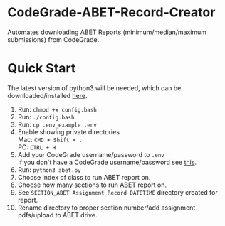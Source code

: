 # CodeGrade-ABET-Record-Creator

Automates downloading ABET Reports (minimum/median/maximum submissions) from CodeGrade.

# Quick Start

The latest version of python3 will be needed, which can be downloaded/installed [here](https://www.python.org/downloads/).

1. Run: `chmod +x config.bash`
2. Run: `./config.bash`
3. Run: `cp .env_example .env`
4. Enable showing private directories<br/>
   Mac: `CMD + Shift + .`<br/>
   PC: `CTRL + H`
5. Add your CodeGrade username/password to `.env`<br/>
   If you don't have a CodeGrade username/password see [this](https://help.codegrade.com/faq/setting-up-a-password-for-my-account).
6. Run: `python3 abet.py`
7. Choose index of class to run ABET report on.
8. Choose how many sections to run ABET report on.
9. See `SECTION_ABET Assignment Record DATETIME` directory created for report.
10. Rename directory to proper section number/add assignment pdfs/upload to ABET drive. 
